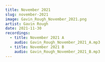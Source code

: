 ```yaml
---
title: November 2021
slug: november-2021
image: Gavin_Rough_November_2021.png
artist: Gavin Rough
date: 2021-11-30
recordings:
  - title: November 2021 A
    audio: Gavin_Rough_November_2021_A.mp3
  - title: November 2021 B
    audio: Gavin_Rough_November_2021_B.mp3
---
```

